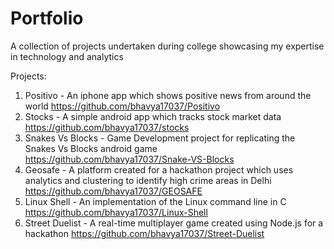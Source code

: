 # Portfolio
A collection of projects undertaken during college showcasing my expertise in technology and analytics


Projects:

1. Positivo - An iphone app which shows positive news from around the world
    https://github.com/bhavya17037/Positivo
2. Stocks - A simple android app which tracks stock market data
    https://github.com/bhavya17037/stocks
3. Snakes Vs Blocks - Game Development project for replicating the Snakes Vs Blocks android game
    https://github.com/bhavya17037/Snake-VS-Blocks
4. Geosafe - A platform created for a hackathon project which uses analytics and clustering to identify high crime areas in Delhi
    https://github.com/bhavya17037/GEOSAFE
5. Linux Shell - An implementation of the Linux command line in C
    https://github.com/bhavya17037/Linux-Shell
6. Street Duelist - A real-time multiplayer game created using Node.js for a hackathon
    https://github.com/bhavya17037/Street-Duelist

